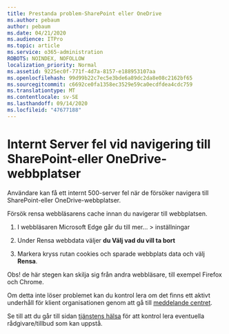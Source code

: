 ```yaml
---
title: Prestanda problem-SharePoint eller OneDrive
ms.author: pebaum
author: pebaum
ms.date: 04/21/2020
ms.audience: ITPro
ms.topic: article
ms.service: o365-administration
ROBOTS: NOINDEX, NOFOLLOW
localization_priority: Normal
ms.assetid: 9225ec0f-771f-4d7a-8157-e188953107aa
ms.openlocfilehash: 99d99b22c7ec5e3bde6a89dc2da8e08c2162bf65
ms.sourcegitcommit: c6692ce0fa1358ec3529e59ca0ecdfdea4cdc759
ms.translationtype: MT
ms.contentlocale: sv-SE
ms.lasthandoff: 09/14/2020
ms.locfileid: "47677188"
---
```

# <a name="internal-server-error-when-navigating-to-sharepoint-or-onedrive-sites"></a>Internt Server fel vid navigering till SharePoint-eller OneDrive-webbplatser

Användare kan få ett internt 500-server fel när de försöker navigera till SharePoint-eller OneDrive-webbplatser. 

Försök rensa webbläsarens cache innan du navigerar till webbplatsen.


1. I webbläsaren Microsoft Edge går du till mer... > inställningar

2. Under Rensa webbdata väljer **du Välj vad du vill ta bort**

3. Markera kryss rutan cookies och sparade webbplats data och välj **Rensa**.

Obs! de här stegen kan skilja sig från andra webbläsare, till exempel Firefox och Chrome.

Om detta inte löser problemet kan du kontrol lera om det finns ett aktivt underhåll för klient organisationen genom att gå till [meddelande centret](https://portal.office.com/adminportal/home#/MessageCenter).

Se till att du går till sidan [tjänstens hälsa](https://portal.office.com/adminportal/home#/servicehealth) för att kontrol lera eventuella rådgivare/tillbud som kan uppstå.

